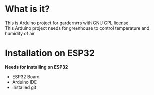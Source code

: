 # What is it?

This is Arduino project for garderners with GNU GPL license.  
This Arduino project needs for greenhouse to control temperature and humidity of air 

# Installation on ESP32
**Needs for installing on ESP32**
* ESP32 Board
* Arduino IDE
* Installed git 
